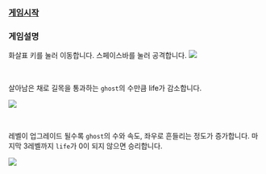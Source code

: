 ### [게임시작](https://gayun00.github.io/Ghost-Defense/)

### 게임설명
화살표 키를 눌러 이동합니다.
스페이스바를 눌러 공격합니다.
![](https://images.velog.io/images/gygy/post/4eec6030-2e6f-4b73-8ebb-e8aa6003fdc7/ezgif.com-gif-maker%20(1).gif)

<br>

살아남은 채로 길목을 통과하는 `ghost`의 수만큼 life가 감소합니다.

![](https://images.velog.io/images/gygy/post/41f81b8c-2284-4cbe-bd28-cba4cf814141/ezgif.com-gif-maker%20(2).gif)

<br>

레벨이 업그레이드 될수록 `ghost`의 수와 속도, 좌우로 흔들리는 정도가 증가합니다.
마지막 3레벨까지 `life`가 0이 되지 않으면 승리합니다.

![](https://images.velog.io/images/gygy/post/59a59b85-543c-4659-bbca-db1e65c027a0/ezgif.com-gif-maker%20(3).gif)

